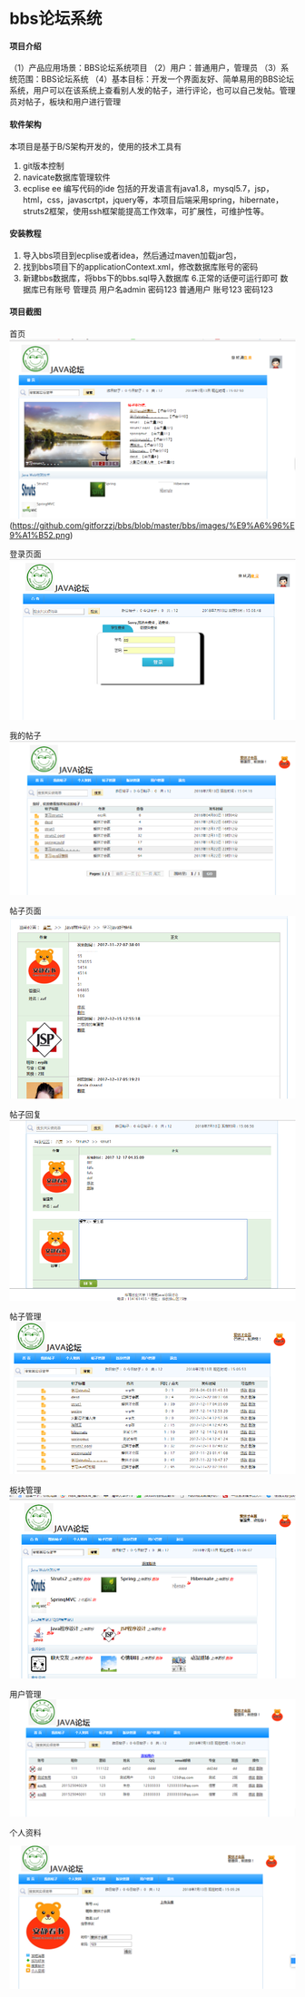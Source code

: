 # bbs论坛系统

#### 项目介绍
（1）产品应用场景：BBS论坛系统项目
（2）用户：普通用户，管理员
（3）系统范围：BBS论坛系统
（4）基本目标：开发一个界面友好、简单易用的BBS论坛系统，用户可以在该系统上查看别人发的帖子，进行评论，也可以自己发帖。管理员对帖子，板块和用户进行管理


#### 软件架构
本项目是基于B/S架构开发的，使用的技术工具有
1.	git版本控制
2.	navicate数据库管理软件
3.	ecplise ee 编写代码的ide
  包括的开发语言有java1.8，mysql5.7，jsp，html，css，javascrtpt，jquery等，本项目后端采用spring，hibernate，struts2框架，使用ssh框架能提高工作效率，可扩展性，可维护性等。 


#### 安装教程

1. 导入bbs项目到ecplise或者idea，然后通过maven加载jar包，
2. 找到bbs项目下的applicationContext.xml，修改数据库账号的密码
3. 新建bbs数据库，将bbs下的bbs.sql导入数据库
6.正常的话便可运行即可
数据库已有账号  管理员 用户名admin 密码123
               普通用户 账号123 密码123



#### 项目截图
首页
![首页](https://github.com/gitforzzj/bbs/blob/master/bbs/images/%E9%A6%96%E9%A1%B5.png)
(https://github.com/gitforzzj/bbs/blob/master/bbs/images/%E9%A6%96%E9%A1%B52.png)

登录页面
![登录页面](https://github.com/gitforzzj/bbs/blob/master/bbs/images/%E7%99%BB%E5%BD%95%E9%A1%B5%E9%9D%A2.png)

我的帖子
![我的帖子](https://github.com/gitforzzj/bbs/blob/master/bbs/images/%E6%88%91%E7%9A%84%E5%B8%96%E5%AD%90.png)

帖子页面
![帖子页面](https://github.com/gitforzzj/bbs/blob/master/bbs/images/%E5%B8%96%E5%AD%90%E9%A1%B5%E9%9D%A2.png)

帖子回复
![帖子回复](https://github.com/gitforzzj/bbs/blob/master/bbs/images/%E5%9B%9E%E5%A4%8D%E5%B8%96%E5%AD%90.png)

帖子管理
![帖子管理](https://github.com/gitforzzj/bbs/blob/master/bbs/images/%E5%B8%96%E5%AD%90%E7%AE%A1%E7%90%86.png)

板块管理
![板块管理](https://github.com/gitforzzj/bbs/blob/master/bbs/images/%E6%9D%BF%E5%9D%97%E7%AE%A1%E7%90%86.png)

用户管理
![用户管理](https://github.com/gitforzzj/bbs/blob/master/bbs/images/%E7%94%A8%E6%88%B7%E7%AE%A1%E7%90%86.png)

个人资料

![个人资料](https://github.com/gitforzzj/bbs/blob/master/bbs/images/%E4%B8%AA%E4%BA%BA%E8%B5%84%E6%96%99.png)

